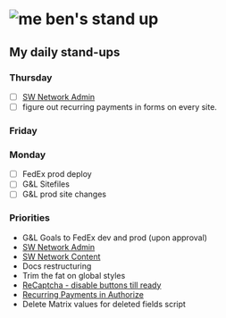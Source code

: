 # ![me](https://avatars2.githubusercontent.com/u/5232044?s=50&v=4) ben's stand up

## My daily stand-ups

### Thursday

- [ ] [SW Network Admin](https://app.clickup.com/8537154/v/l/li/54890360?pr=12760709)
- [ ] figure out recurring payments in forms on every site.

### Friday

### Monday

- [ ] FedEx prod deploy
- [ ] G&L Sitefiles
- [ ] G&L prod site changes

### Priorities 
    
- G&L Goals to FedEx dev and prod (upon approval)
- [SW Network Admin](https://app.clickup.com/8537154/v/l/li/54890360?pr=12760709)
- [SW Network Content](https://app.clickup.com/8537154/v/l/li/54892353?pr=12760709)
- Docs restructuring
- Trim the fat on global styles
- [ReCaptcha - disable buttons till ready](https://projects.madebyspeak.com/#/tasks/17598281)
- [Recurring Payments in Authorize](https://projects.madebyspeak.com/#/tasks/16411534)
- Delete Matrix values for deleted fields script
